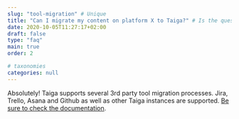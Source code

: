 ```yaml
---
slug: "tool-migration" # Unique
title: "Can I migrate my content on platform X to Taiga?" # Is the question
date: 2020-10-05T11:27:17+02:00
draft: false
type: "faq"
main: true
order: 2

# taxonomies
categories: null
---
```


Absolutely! Taiga supports several 3rd party tool migration processes. Jira, Trello, Asana and Github as well as other Taiga instances are supported. [Be sure to check the documentation](/categories/tool-migration/import/).